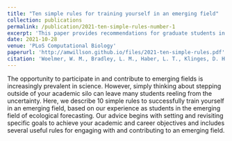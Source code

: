 ```yaml
---
title: "Ten simple rules for training yourself in an emerging field"
collection: publications
permalink: /publication/2021-ten-simple-rules-number-1
excerpt: 'This paper provides recommendations for graduate students in emerging disciplines, from a group of early career scientists in the emerging field of ecological forecasting.'
date: 2021-10-28
venue: 'PLoS Computational Biology'
paperurl: 'http://amwillson.github.io/files/2021-ten-simple-rules.pdf'
citation: 'Woelmer, W. M., Bradley, L. M., Haber, L. T., Klinges, D. H., Lewis, A. S. L., Mohr, E. J., Torrens, C. L., Wheeler, K. I., & <b>Willson, A. M.</b> (2021). &quot;Ten simple rules for training yourself in an emerging field.&quot; <i>PLoS Comput. Biol.</i> <b>17</b>:e1009440.'
---
```


The opportunity to participate in and contribute to emerging fields is increasingly prevalent in science. However, simply thinking about stepping outside of your academic silo can leave many students reeling from the uncertainty. Here, we describe 10 simple rules to successfully train yourself in an emerging field, based on our experience as students in the emerging field of ecological forecasting. Our advice begins with setting and revisiting specific goals to achieve your academic and career objectives and includes several useful rules for engaging with and contributing to an emerging field.